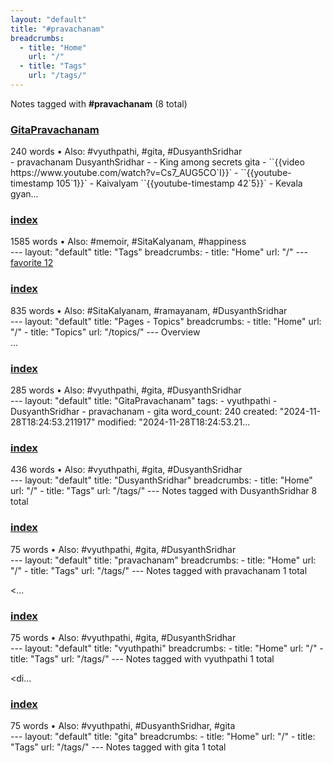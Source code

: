 ```yaml
---
layout: "default"
title: "#pravachanam"
breadcrumbs:
  - title: "Home"
    url: "/"
  - title: "Tags"
    url: "/tags/"
---
```

Notes tagged with **#pravachanam** (8 total)

<div class="note-grid">

<div class="note-card">
    <h3><a href="pages/gitapravachanam/">GitaPravachanam</a></h3>
    <div class="note-meta">
        240 words
        • Also: #vyuthpathi, #gita, #DusyanthSridhar
    </div>
    <div class="note-excerpt">- pravachanam DusyanthSridhar
-
-  King among secrets gita
- ``{{video https://www.youtube.com/watch?v=Cs7_AUG5CO`I}}`
- ``{{youtube-timestamp 105`1}}`
- Kaivalyam ``{{youtube-timestamp 42`5}}` - Kevala gyan...</div>
</div>

<div class="note-card">
    <h3><a href="docs/tags/index/">index</a></h3>
    <div class="note-meta">
        1585 words
        • Also: #memoir, #SitaKalyanam, #happiness
    </div>
    <div class="note-excerpt">---
layout: "default"
title: "Tags"
breadcrumbs:
  - title: "Home"
    url: "/"
---
<div class="tag-cloud">
<a href="favorite/" class="tag" style="--tag-weight: 1.0">favorite 12</a>
<a href="progra...</div>
</div>

<div class="note-card">
    <h3><a href="docs/topics/pages/index/">index</a></h3>
    <div class="note-meta">
        835 words
        • Also: #SitaKalyanam, #ramayanam, #DusyanthSridhar
    </div>
    <div class="note-excerpt">---
layout: "default"
title: "Pages - Topics"
breadcrumbs:
  - title: "Home"
    url: "/"
  - title: "Topics"
    url: "/topics/"
---
 Overview

<div class="note-grid">

<div class="note-card">
    ...</div>
</div>

<div class="note-card">
    <h3><a href="docs/pages/gitapravachanam/index/">index</a></h3>
    <div class="note-meta">
        285 words
        • Also: #vyuthpathi, #gita, #DusyanthSridhar
    </div>
    <div class="note-excerpt">---
layout: "default"
title: "GitaPravachanam"
tags:
  - vyuthpathi
  - DusyanthSridhar
  - pravachanam
  - gita
word_count: 240
created: "2024-11-28T18:24:53.211917"
modified: "2024-11-28T18:24:53.21...</div>
</div>

<div class="note-card">
    <h3><a href="docs/tags/dusyanthsridhar/index/">index</a></h3>
    <div class="note-meta">
        436 words
        • Also: #vyuthpathi, #gita, #DusyanthSridhar
    </div>
    <div class="note-excerpt">---
layout: "default"
title: "DusyanthSridhar"
breadcrumbs:
  - title: "Home"
    url: "/"
  - title: "Tags"
    url: "/tags/"
---
Notes tagged with DusyanthSridhar 8 total

<div class="note-g...</div>
</div>

<div class="note-card">
    <h3><a href="docs/tags/pravachanam/index/">index</a></h3>
    <div class="note-meta">
        75 words
        • Also: #vyuthpathi, #gita, #DusyanthSridhar
    </div>
    <div class="note-excerpt">---
layout: "default"
title: "pravachanam"
breadcrumbs:
  - title: "Home"
    url: "/"
  - title: "Tags"
    url: "/tags/"
---
Notes tagged with pravachanam 1 total

<div class="note-grid">

<...</div>
</div>

<div class="note-card">
    <h3><a href="docs/tags/vyuthpathi/index/">index</a></h3>
    <div class="note-meta">
        75 words
        • Also: #vyuthpathi, #gita, #DusyanthSridhar
    </div>
    <div class="note-excerpt">---
layout: "default"
title: "vyuthpathi"
breadcrumbs:
  - title: "Home"
    url: "/"
  - title: "Tags"
    url: "/tags/"
---
Notes tagged with vyuthpathi 1 total

<div class="note-grid">

<di...</div>
</div>

<div class="note-card">
    <h3><a href="docs/tags/gita/index/">index</a></h3>
    <div class="note-meta">
        75 words
        • Also: #vyuthpathi, #DusyanthSridhar, #gita
    </div>
    <div class="note-excerpt">---
layout: "default"
title: "gita"
breadcrumbs:
  - title: "Home"
    url: "/"
  - title: "Tags"
    url: "/tags/"
---
Notes tagged with gita 1 total

<div class="note-grid">

<div class="not...</div>
</div>
</div>
